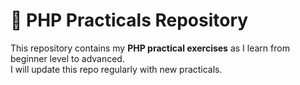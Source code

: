 # 📘 PHP Practicals Repository  

This repository contains my **PHP practical exercises** as I learn from beginner level to advanced.  
I will update this repo regularly with new practicals.  
